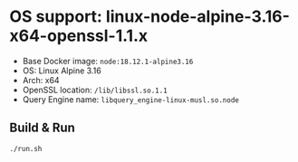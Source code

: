 # OS support: linux-node-alpine-3.16-x64-openssl-1.1.x

- Base Docker image: `node:18.12.1-alpine3.16`
- OS: Linux Alpine 3.16
- Arch: x64
- OpenSSL location: `/lib/libssl.so.1.1`
- Query Engine name: `libquery_engine-linux-musl.so.node`

## Build & Run

```bash
./run.sh
```
